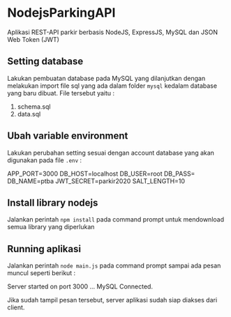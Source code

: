 # NodejsParkingAPI

Aplikasi REST-API parkir berbasis NodeJS, ExpressJS, MySQL dan JSON Web Token (JWT)

## Setting database

Lakukan pembuatan database pada MySQL yang dilanjutkan dengan melakukan import file sql yang ada dalam folder `mysql` kedalam database yang baru dibuat.
File tersebut yaitu :
1. schema.sql
2. data.sql

## Ubah variable environment

Lakukan perubahan setting sesuai dengan account database yang akan digunakan pada file `.env` :

APP_PORT=3000
DB_HOST=localhost
DB_USER=root
DB_PASS=
DB_NAME=ptba
JWT_SECRET=parkir2020
SALT_LENGTH=10

## Install library nodejs

Jalankan perintah `npm install` pada command prompt untuk mendownload semua library yang diperlukan

## Running aplikasi

Jalankan perintah `node main.js` pada command prompt sampai ada pesan muncul seperti berikut :

Server started on port 3000 ...
MySQL Connected.

Jika sudah tampil pesan tersebut, server aplikasi sudah siap diakses dari client.
